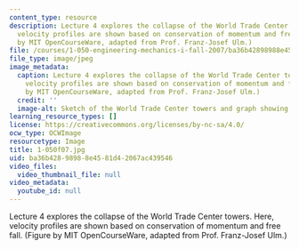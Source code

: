 ```yaml
---
content_type: resource
description: Lecture 4 explores the collapse of the World Trade Center towers. Here,
  velocity profiles are shown based on conservation of momentum and free fall. (Figure
  by MIT OpenCourseWare, adapted from Prof. Franz-Josef Ulm.)
file: /courses/1-050-engineering-mechanics-i-fall-2007/ba36b42898988e4581d42067ac439546_1-050f07.jpg
file_type: image/jpeg
image_metadata:
  caption: Lecture 4 explores the collapse of the World Trade Center towers. Here,
    velocity profiles are shown based on conservation of momentum and free fall. (Figure
    by MIT OpenCourseWare, adapted from Prof. Franz-Josef Ulm.)
  credit: ''
  image-alt: Sketch of the World Trade Center towers and graph showing velocity profiles.
learning_resource_types: []
license: https://creativecommons.org/licenses/by-nc-sa/4.0/
ocw_type: OCWImage
resourcetype: Image
title: 1-050f07.jpg
uid: ba36b428-9898-8e45-81d4-2067ac439546
video_files:
  video_thumbnail_file: null
video_metadata:
  youtube_id: null
---
```

Lecture 4 explores the collapse of the World Trade Center towers. Here, velocity profiles are shown based on conservation of momentum and free fall. (Figure by MIT OpenCourseWare, adapted from Prof. Franz-Josef Ulm.)